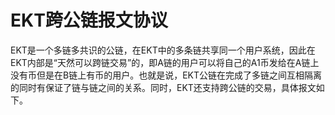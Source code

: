 # EKT跨公链报文协议

EKT是一个多链多共识的公链，在EKT中的多条链共享同一个用户系统，因此在EKT内部是“天然可以跨链交易”的，即A链的用户可以将自己的A1币发给在A链上没有币但是在B链上有币的用户。也就是说，EKT公链在完成了多链之间互相隔离的同时有保证了链与链之间的关系。同时，EKT还支持跨公链的交易，具体报文如下。
